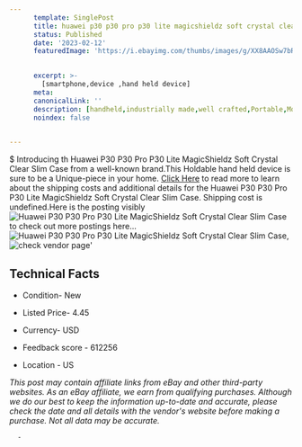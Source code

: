 ```yaml
---
      template: SinglePost
      title: huawei p30 p30 pro p30 lite magicshieldz soft crystal clear slim case
      status: Published
      date: '2023-02-12'
      featuredImage: 'https://i.ebayimg.com/thumbs/images/g/XX8AAOSw7bRfMxgC/s-l225.jpg'
       

      excerpt: >-
        [smartphone,device ,hand held device]
      meta:
      canonicalLink: ''
      description: [handheld,industrially made,well crafted,Portable,Mobile,Compact,Convenient,Lightweight,Maneuverable,Man-portable,Miniature,Carriable,Hand-held,Light,Holdable,Transportable,Mobile device,Pocket-sized,On-the-go,Wireless,Cordless,Compact size,Convenient size, smartphone,device ,hand held device]
      noindex: false
      

---
```

$
      Introducing th Huawei P30 P30 Pro P30 Lite  MagicShieldz Soft Crystal Clear Slim Case from a well-known brand.This Holdable hand held device is sure to be a Unique-piece in your home. [Click Here](https://www.ebay.com/itm/382968374165?hash=item592ab1a395%3Ag%3AXX8AAOSw7bRfMxgC&mkevt=1&mkcid=1&mkrid=711-53200-19255-0&campid=%253CePNCampaignId%253E&customid=%253CreferenceId%253E&toolid=10049) to read more to learn about the shipping costs and additional details for the Huawei P30 P30 Pro P30 Lite  MagicShieldz Soft Crystal Clear Slim Case. Shipping cost is undefined.Here is the posting visibly ![Huawei P30 P30 Pro P30 Lite  MagicShieldz Soft Crystal Clear Slim Case](https://i.ebayimg.com/thumbs/images/g/XX8AAOSw7bRfMxgC/s-l225.jpg) to check out more postings here... ![Huawei P30 P30 Pro P30 Lite  MagicShieldz Soft Crystal Clear Slim Case](https://i.ebayimg.com/images/g/XX8AAOSw7bRfMxgC/s-l1600.jpg), ![check vendor page](https://origin-galleryplus.ebayimg.com/ws/web/382968374165_2_0_1/225x225.jpg,https://origin-galleryplus.ebayimg.com/ws/web/382968374165_3_0_1/225x225.jpg,https://origin-galleryplus.ebayimg.com/ws/web/382968374165_4_0_1/225x225.jpg,https://origin-galleryplus.ebayimg.com/ws/web/382968374165_5_0_1/225x225.jpg)'

      

 ## Technical Facts 



     
      

 - Condition- New 


      

 - Listed Price- 4.45 


      

 - Currency- USD 


      

 - Feedback score - 612256 


      

 - Location - US 


      
      

 *_This post may contain affiliate links from eBay and other third-party websites. As an eBay affiliate, we earn from qualifying purchases. Although we do our best to keep the information up-to-date and accurate, please check the date and all details with the vendor's website before making a purchase. Not all data may be accurate._*




      -
